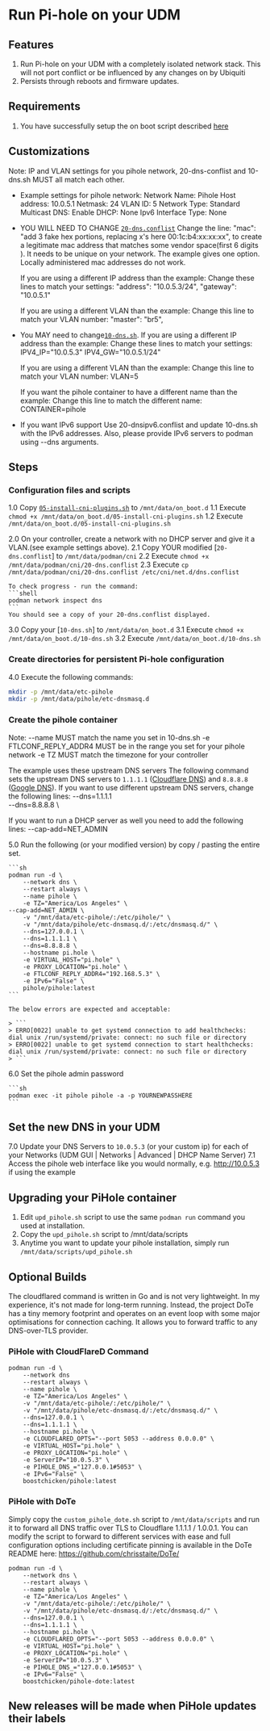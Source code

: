 # Run Pi-hole on your UDM

## Features

1. Run Pi-hole on your UDM with a completely isolated network stack.  This will not port conflict or be influenced by any changes on by Ubiquiti
2. Persists through reboots and firmware updates.

## Requirements

1. You have successfully setup the on boot script described [here](https://github.com/unifi-utilities/unifios-utilities/tree/main/on-boot-script)

## Customizations

Note: IP and VLAN settings for you pihole network, 20-dns-conflist and 10-dns.sh MUST all match each other.

* Example settings for pihole network:
  Network Name:         Pihole
  Host address:         10.0.5.1
  Netmask:              24
  VLAN ID:              5
  Network Type:         Standard
  Multicast DNS:		Enable
  DHCP:                 None
  Ipv6 Interface Type:  None


* YOU WILL NEED TO CHANGE [`20-dns.conflist`](../cni-plugins/20-dns.conflist)
  Change the line:
  "mac": "add 3 fake hex portions, replacing x's here 00:1c:b4:xx:xx:xx",
  to create a legitimate mac address that matches some vendor space(first 6 digits ).  It needs to be unique on your network.
  The example gives one option.  Locally administered mac addresses do not work.
  
  If you are using a different IP address than the example:
  Change these lines to match your settings:
            "address": "10.0.5.3/24",
            "gateway": "10.0.5.1"
			
  If you are using a different VLAN than the example:
  Change this line to match your VLAN number:
            "master": "br5",
			
* You MAY need to change[`10-dns.sh`](../dns-common/on_boot.d/10-dns.sh).
  If you are using a different IP address than the example:
  Change these lines to match your settings:
            IPV4_IP="10.0.5.3"
            IPV4_GW="10.0.5.1/24"
			
  If you are using a different VLAN than the example:
  Change this line to match your VLAN number:
            VLAN=5
			
  If you want the pihole container to have a different name than the example:
  Change this line to match the different name:
            CONTAINER=pihole
			
* If you want IPv6 support
  Use 20-dnsipv6.conflist and update 10-dns.sh with the IPv6 addresses.
  Also, please provide IPv6 servers to podman using --dns arguments.			
			
## Steps

### Configuration files and scripts

1.0 Copy [`05-install-cni-plugins.sh`](../cni-plugins/05-install-cni-plugins.sh) to `/mnt/data/on_boot.d`
1.1 Execute `chmod +x /mnt/data/on_boot.d/05-install-cni-plugins.sh`
1.2 Execute `/mnt/data/on_boot.d/05-install-cni-plugins.sh`

2.0 On your controller, create a network with no DHCP server and give it a VLAN.(see example settings above).
2.1 Copy YOUR modified [`20-dns.conflist`] to `/mnt/data/podman/cni`
2.2 Execute `chmod +x /mnt/data/podman/cni/20-dns.conflist`
2.3 Execute `cp /mnt/data/podman/cni/20-dns.conflist /etc/cni/net.d/dns.conflist`

    To check progress - run the command:
    ```shell
    podman network inspect dns
    ```
	You should see a copy of your 20-dns.conflist displayed.

3.0 Copy your [`10-dns.sh`] to `/mnt/data/on_boot.d`
3.1 Execute `chmod +x /mnt/data/on_boot.d/10-dns.sh`
3.2 Execute `/mnt/data/on_boot.d/10-dns.sh`


### Create directories for persistent Pi-hole configuration

4.0 Execute the following commands:
   ```sh
   mkdir -p /mnt/data/etc-pihole
   mkdir -p /mnt/data/pihole/etc-dnsmasq.d
   ```

### Create the pihole container

Note:
  --name MUST match the name you set in 10-dns.sh
  -e FTLCONF_REPLY_ADDR4 MUST be in the range you set for your pihole network
  -e TZ MUST match the timezone for your controller
   
The example uses these upstream DNS servers The following command sets the upstream DNS servers to `1.1.1.1` ([Cloudflare DNS](https://1.1.1.1/)) and `8.8.8.8` ([Google DNS](https://developers.google.com/speed/public-dns/)).
If you want to use different upstream DNS servers, change the following lines:
    --dns=1.1.1.1 \
    --dns=8.8.8.8 \
    
If you want to run a DHCP server as well you need to add the following lines:
    --cap-add=NET_ADMIN
		   
5.0 Run the following (or your modified version) by copy / pasting the entire set.	   
   
    ```sh
    podman run -d \ 
        --network dns \
        --restart always \
        --name pihole \
        -e TZ="America/Los Angeles" \
	--cap-add=NET_ADMIN \
        -v "/mnt/data/etc-pihole/:/etc/pihole/" \
        -v "/mnt/data/pihole/etc-dnsmasq.d/:/etc/dnsmasq.d/" \
        --dns=127.0.0.1 \
        --dns=1.1.1.1 \
        --dns=8.8.8.8 \
        --hostname pi.hole \
        -e VIRTUAL_HOST="pi.hole" \
        -e PROXY_LOCATION="pi.hole" \
        -e FTLCONF_REPLY_ADDR4="192.168.5.3" \
        -e IPv6="False" \
        pihole/pihole:latest
    ```
    
    The below errors are expected and acceptable:
      
    > ```
    > ERRO[0022] unable to get systemd connection to add healthchecks: dial unix /run/systemd/private: connect: no such file or directory
    > ERRO[0022] unable to get systemd connection to start healthchecks: dial unix /run/systemd/private: connect: no such file or directory
    > ```     

6.0 Set the pihole admin password

    ```sh
    podman exec -it pihole pihole -a -p YOURNEWPASSHERE
    ```
## Set the new DNS in your UDM

7.0 Update your DNS Servers to `10.0.5.3` (or your custom ip) for each of your Networks (UDM GUI | Networks | Advanced | DHCP Name Server)
7.1 Access the pihole web interface like you would normally, e.g. http://10.0.5.3 if using the example

## Upgrading your PiHole container

1. Edit `upd_pihole.sh` script to use the same `podman run` command you used at installation. 
2. Copy the `upd_pihole.sh` script to /mnt/data/scripts
3. Anytime you want to update your pihole installation, simply run `/mnt/data/scripts/upd_pihole.sh`

## Optional Builds

The cloudflared command is written in Go and is not very lightweight.  In my
experience, it's not made for long-term running.  Instead, the project DoTe
has a tiny memory footprint and operates on an event loop with some major
optimisations for connection caching.  It allows you to forward traffic to any
DNS-over-TLS provider.

### PiHole with CloudFlareD Command
    
    podman run -d \
        --network dns 
        --restart always \
        --name pihole \
        -e TZ="America/Los Angeles" \
        -v "/mnt/data/etc-pihole/:/etc/pihole/" \
        -v "/mnt/data/pihole/etc-dnsmasq.d/:/etc/dnsmasq.d/" \
        --dns=127.0.0.1 \
        --dns=1.1.1.1 \
        --hostname pi.hole \
        -e CLOUDFLARED_OPTS="--port 5053 --address 0.0.0.0" \
        -e VIRTUAL_HOST="pi.hole" \
        -e PROXY_LOCATION="pi.hole" \
        -e ServerIP="10.0.5.3" \
        -e PIHOLE_DNS_="127.0.0.1#5053" \
        -e IPv6="False" \
        boostchicken/pihole:latest

### PiHole with DoTe

Simply copy the `custom_pihole_dote.sh` script to `/mnt/data/scripts` and run it
to forward all DNS traffic over TLS to Cloudflare 1.1.1.1 / 1.0.0.1.  You can modify the
script to forward to different services with ease and full configuration
options including certificate pinning is available in the DoTe README here:
https://github.com/chrisstaite/DoTe/

    podman run -d \
        --network dns \
        --restart always \
        --name pihole \
        -e TZ="America/Los Angeles" \
        -v "/mnt/data/etc-pihole/:/etc/pihole/" \
        -v "/mnt/data/pihole/etc-dnsmasq.d/:/etc/dnsmasq.d/" \
        --dns=127.0.0.1 \
        --dns=1.1.1.1 \
        --hostname pi.hole \
        -e CLOUDFLARED_OPTS="--port 5053 --address 0.0.0.0" \
        -e VIRTUAL_HOST="pi.hole" \
        -e PROXY_LOCATION="pi.hole" \
        -e ServerIP="10.0.5.3" \
        -e PIHOLE_DNS_="127.0.0.1#5053" \
        -e IPv6="False" \
        boostchicken/pihole-dote:latest
     

##  New releases will be made when PiHole updates their labels
